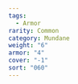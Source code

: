 ```yaml
---  
tags:  
  - Armor  
rarity: Common  
category: Mundane  
weight: "6"  
armor: "4"  
cover: "-1"  
sort: "060"  
---  
```


